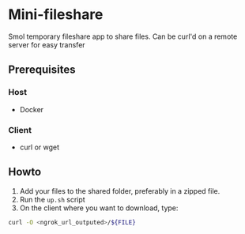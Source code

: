 # Mini-fileshare

Smol temporary fileshare app to share files. Can be curl'd on a remote server for easy transfer

## Prerequisites

### Host

- Docker

### Client

- curl or wget

## Howto

1. Add your files to the shared folder, preferably in a zipped file.
2. Run the `up.sh` script
3. On the client where you want to download, type:

```sh
curl -O <ngrok_url_outputed>/${FILE}
```
